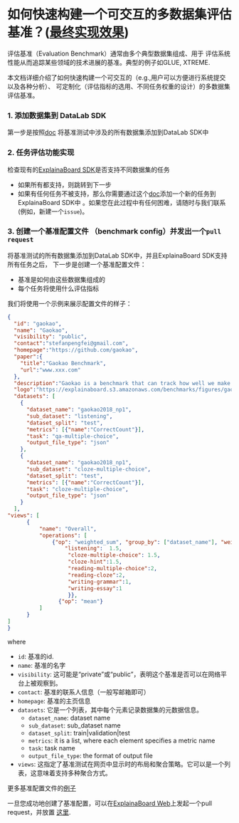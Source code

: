 # 如何快速构建一个可交互的多数据集评估基准？([最终实现效果](https://explainaboard.inspiredco.ai/benchmark))


评估基准（Evaluation Benchmark）通常由多个典型数据集组成、用于
评估系统性能从而追踪某些领域的技术进展的基准。典型的例子如GLUE, XTREME.

本文档详细介绍了如何快速构建一个可交互的（e.g.,用户可以方便进行系统提交以及各种分析）、
可定制化（评估指标的选用、不同任务权重的设计）的多数据集评估基准。


### 1. 添加数据集到 DataLab SDK
第一步是按照[doc](https://github.com/ExpressAI/DataLab/blob/main/docs/SDK/add_new_datasets_into_sdk.md)
将基准测试中涉及的所有数据集添加到DataLab SDK中


### 2. 任务评估功能实现

检查现有的[ExplainaBoard SDK](https://github.com/neulab/ExplainaBoard/blob/7fb8ccd2b999f5eb831ebae6011cee2dfff393fe/explainaboard/constants.py#L4)是否支持不同数据集的任务
* 如果所有都支持，则跳转到下一步
* 如果有任何任务不被支持，那么你需要通过这个[doc](https://github.com/neulab/ExplainaBoard/blob/main/docs/add_new_tasks.md)添加一个新的任务到ExplainaBoard SDK中
。如果您在此过程中有任何困难，请随时与我们联系(例如，新建一个`issue`)。
 
 
### 3. 创建一个基准配置文件 （benchmark config）并发出一个`pull request` 
将基准测试的所有数据集添加到DataLab SDK中，并且ExplainaBoard SDK支持所有任务之后，
下一步是创建一个基准配置文件：
* 基准是如何由这些数据集组成的
* 每个任务将使用什么评估指标
 
我们将使用一个示例来展示配置文件的样子：


```JSON
{
  "id": "gaokao",
  "name": "Gaokao",
  "visibility": "public",
  "contact":"stefanpengfei@gmail.com",
  "homepage":"https://github.com/gaokao",
  "paper":{
    "title":"Gaokao Benchmark",
    "url":"www.xxx.com"
  },
  "description":"Gaokao is a benchmark that can track how well we make progress towards human-level AI.",
  "logo":"https://explainaboard.s3.amazonaws.com/benchmarks/figures/gaokao2022.png",
  "datasets": [
    {
      "dataset_name": "gaokao2018_np1",
      "sub_dataset": "listening",
      "dataset_split": "test",
      "metrics": [{"name":"CorrectCount"}],
      "task": "qa-multiple-choice",
      "output_file_type": "json"
    },
    {
      "dataset_name": "gaokao2018_np1",
      "sub_dataset": "cloze-multiple-choice",
      "dataset_split": "test",
      "metrics": [{"name":"CorrectCount"}],
      "task": "cloze-multiple-choice",
      "output_file_type": "json"
    }
  ],
"views": [
      {
          "name": "Overall",
          "operations": [
              {"op": "weighted_sum", "group_by": ["dataset_name"], "weight": "sub_dataset", "weight_map": {
                  "listening":  1.5,
                   "cloze-multiple-choice": 1.5,
                   "cloze-hint":1.5,
                   "reading-multiple-choice":2,
                   "reading-cloze":2,
                   "writing-grammar":1,
                   "writing-essay":1
                   }},
                {"op": "mean"}
          ]
      }
]
}
``` 

where 
* `id`: 基准的id.
* `name`: 基准的名字
* `visibility`: 这可能是“private”或“public”，表明这个基准是否可以在网络平台上被观察到。
* `contact`: 基准的联系人信息（一般写邮箱即可）
* `homepage`: 基准的主页信息
* `datasets`: 它是一个列表，其中每个元素记录数据集的元数据信息。
    * `dataset_name`: dataset name
    * `sub_dataset`: sub_dataset name
    * `dataset_split`: train|validation|test
    * `metrics`: it is a list, where each element specifies a metric name
    * `task`: task name
    * `output_file_type`: the format of output file
* `views`: 这指定了基准测试在网页中显示时的布局和聚合策略。它可以是一个列表，这意味着支持多种聚合方式。

 
更多基准配置文件的[例子](https://github.com/neulab/explainaboard_web/tree/main/backend/src/impl/benchmark_configs)
 
 
一旦您成功地创建了基准配置，可以在[ExplainaBoard Web](https://github.com/neulab/explainaboard_web/pulls)上发起一个pull request，并放置 [这里](https://github.com/neulab/explainaboard_web/tree/main/backend/src/impl/benchmark_configs).